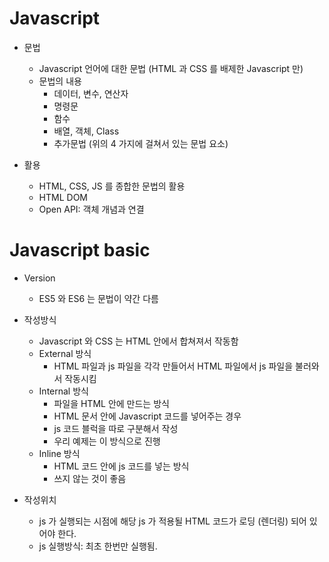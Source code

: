 # Javascript

- 문법

  - Javascript 언어에 대한 문법 (HTML 과 CSS 를 배제한 Javascript 만)
  - 문법의 내용
    - 데이터, 변수, 연산자
    - 명령문
    - 함수
    - 배열, 객체, Class
    - 추가문법 (위의 4 가지에 걸쳐서 있는 문법 요소)

- 활용
  - HTML, CSS, JS 를 종합한 문법의 활용
  - HTML DOM
  - Open API: 객체 개념과 연결

# Javascript basic

- Version

  - ES5 와 ES6 는 문법이 약간 다름

- 작성방식

  - Javascript 와 CSS 는 HTML 안에서 합쳐져서 작동함
  - External 방식
    - HTML 파일과 js 파일을 각각 만들어서 HTML 파일에서 js 파일을 불러와서 작동시킴
  - Internal 방식
    - 파일을 HTML 안에 만드는 방식
    - HTML 문서 안에 Javascript 코드를 넣어주는 경우
    - js 코드 블럭을 따로 구분해서 작성
    - 우리 예제는 이 방식으로 진행
  - Inline 방식
    - HTML 코드 안에 js 코드를 넣는 방식
    - 쓰지 않는 것이 좋음

- 작성위치
  - js 가 실행되는 시점에 해당 js 가 적용될 HTML 코드가 로딩 (렌더링) 되어 있어야 한다.
  - js 실행방식: 최초 한번만 실행됨.
